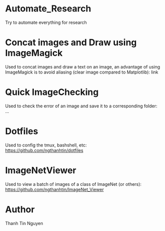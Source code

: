 # Automate_Research
Try to automate everything for research

# Concat images and Draw using ImageMagick
Used to concat images and draw a text on an image, an advantage of using ImageMagick is to avoid aliasing (clear image compared to Matplotlib): link

# Quick ImageChecking
Used to check the error of an image and save it to a corresponding folder: ...

# Dotfiles
Used to config the tmux, bashshell, etc: https://github.com/ngthanhtin/dotfiles

# ImageNetViewer
Used to view a batch of images of a class of ImageNet (or others): https://github.com/ngthanhtin/ImageNet_Viewer


# Author
Thanh Tin Nguyen
